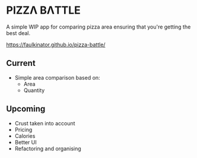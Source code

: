 # PIZZΛ BΛTTLE

A simple WIP app for comparing pizza area ensuring that you're getting the best deal.

<https://faulkinator.github.io/pizza-battle/>

## Current

- Simple area comparison based on:
  - Area
  - Quantity

## Upcoming

- Crust taken into account
- Pricing
- Calories
- Better UI
- Refactoring and organising